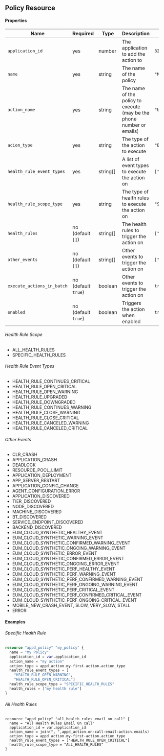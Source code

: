 ## Policy Resource

#### Properties

|Name|Required|Type|Description|Example|
|----|--------|----|-----------|-------|
|`application_id`|yes|number|The application to add the action to|`32423`|
|`name`|yes|string|The name of the policy|`"My Policy"`|
|`action_name`|yes|string|The name of the policy to execute (may be the phone number or emails)|`"bob@example.com"`|
|`acion_type`|yes|string|The type of the action to execute|`"EMAIL"`|
|`health_rule_event_types`|yes|string[]|A list of event types to execute the action on|`["HEALTH_RULE_OPEN_CRITICAL"]`|
|`health_rule_scope_type`|yes|string|The type of health rules to execute the action on|`"SPECIFIC_HEALTH_RULES"`|
|`health_rules`|no (default `[]`)|string[]|The health rules to trigger the action on|`["My Health Rule"]`|
|`other_events`|no (default `[]`)|string[]|Other events to trigger the action on|`["SPECIFIC_HEALTH_RULES"]`|
|`execute_actions_in_batch`|no (default `true`)|boolean|Other events to trigger the action on|`true`|
|`enabled`|no (default `true`)|boolean|Triggers the action when enabled|`true`|

###### Health Rule Scope
- ALL_HEALTH_RULES
- SPECIFIC_HEALTH_RULES

###### Health Rule Event Types
- HEALTH_RULE_CONTINUES_CRITICAL
- HEALTH_RULE_OPEN_CRITICAL
- HEALTH_RULE_OPEN_WARNING
- HEALTH_RULE_UPGRADED
- HEALTH_RULE_DOWNGRADED
- HEALTH_RULE_CONTINUES_WARNING
- HEALTH_RULE_CLOSE_WARNING
- HEALTH_RULE_CLOSE_CRITICAL
- HEALTH_RULE_CANCELED_WARNING
- HEALTH_RULE_CANCELED_CRITICAL

###### Other Events
- CLR_CRASH
- APPLICATION_CRASH
- DEADLOCK
- RESOURCE_POOL_LIMIT
- APPLICATION_DEPLOYMENT
- APP_SERVER_RESTART
- APPLICATION_CONFIG_CHANGE
- AGENT_CONFIGURATION_ERROR
- APPLICATION_DISCOVERED
- TIER_DISCOVERED
- NODE_DISCOVERED
- MACHINE_DISCOVERED
- BT_DISCOVERED
- SERVICE_ENDPOINT_DISCOVERED
- BACKEND_DISCOVERED
- EUM_CLOUD_SYNTHETIC_HEALTHY_EVENT
- EUM_CLOUD_SYNTHETIC_WARNING_EVENT
- EUM_CLOUD_SYNTHETIC_CONFIRMED_WARNING_EVENT
- EUM_CLOUD_SYNTHETIC_ONGOING_WARNING_EVENT
- EUM_CLOUD_SYNTHETIC_ERROR_EVENT
- EUM_CLOUD_SYNTHETIC_CONFIRMED_ERROR_EVENT
- EUM_CLOUD_SYNTHETIC_ONGOING_ERROR_EVENT
- EUM_CLOUD_SYNTHETIC_PERF_HEALTHY_EVENT
- EUM_CLOUD_SYNTHETIC_PERF_WARNING_EVENT
- EUM_CLOUD_SYNTHETIC_PERF_CONFIRMED_WARNING_EVENT
- EUM_CLOUD_SYNTHETIC_PERF_ONGOING_WARNING_EVENT
- EUM_CLOUD_SYNTHETIC_PERF_CRITICAL_EVENT
- EUM_CLOUD_SYNTHETIC_PERF_CONFIRMED_CRITICAL_EVENT
- EUM_CLOUD_SYNTHETIC_PERF_ONGOING_CRITICAL_EVENT
- MOBILE_NEW_CRASH_EVENT, SLOW, VERY_SLOW, STALL
- ERROR

#### Examples

###### Specific Health Rule

```terraform
resource "appd_policy" "my_policy" {
  name = "My Policy"
  application_id = var.application_id
  action_name = "my action"
  action_type = appd_action.my-first-action.action_type
  health_rule_event_types = [
    "HEALTH_RULE_OPEN_WARNING",
    "HEALTH_RULE_OPEN_CRITICAL"]
  health_rule_scope_type = "SPECIFIC_HEALTH_RULES"
  health_rules = ["my health rule"]
}
```

###### All Health Rules

```hcl
resource "appd_policy" "all_health_rules_email_on_call" {
  name = "All Health Rules Email On call"
  application_id = var.application_id
  action_name = join(", ",appd_action.on-call-email-action.emails)
  action_type = appd_action.my-first-action.action_type
  health_rule_event_types = ["HEALTH_RULE_OPEN_CRITICAL"]
  health_rule_scope_type = "ALL_HEALTH_RULES"
}
```